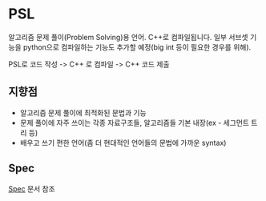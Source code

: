 # PSL

알고리즘 문제 풀이(Problem Solving)용 언어. C++로 컴파일됩니다. 일부 서브셋 기능을 python으로 컴파일하는 기능도 추가할 예정(big int 등이 필요한 경우를 위해).

PSL로 코드 작성 -> C++ 로 컴파일 -> C++ 코드 제출

## 지향점

- 알고리즘 문제 풀이에 최적화된 문법과 기능
- 문제 풀이에 자주 쓰이는 각종 자료구조들, 알고리즘들 기본 내장(ex - 세그먼트 트리 등)
- 배우고 쓰기 편한 언어(좀 더 현대적인 언어들의 문법에 가까운 syntax)

## Spec

[Spec](/Spec) 문서 참조
